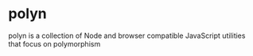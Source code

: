 # polyn
polyn is a collection of Node and browser compatible JavaScript utilities that focus on polymorphism
